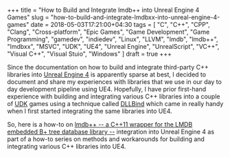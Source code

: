 +++
title = "How to Build and Integrate lmdb++ into Unreal Engine 4 Games"
slug = "how-to-build-and-integrate-lmdbxx-into-unreal-engine-4-games"
date = 2018-05-03T17:21:00+04:30
tags = [ "C", "C++", "CPP", "Clang", "Cross-platform", "Epic Games", "Game Development", "Game Programming", "gamedev", "indiedev", "Linux", "LLVM", "lmdb", "lmdb++", "lmdbxx", "MSVC", "UDK", "UE4", "Unreal Engine", "UnrealScript", "VC++", "Visual C++", "Visual Stuio", "Windows" ]
draft = true
+++

Since the documentation on how to build and integrate third-party C++ libraries into [Unreal Engine 4](https://www.unrealengine.com/) is apparently sparse at best, I decided to document and share my experiences with libraries that we use in our day to day development pipeline using UE4. Hopefully, I have prior first-hand experience with building and integrating various C++ libraries into a couple of [UDK](https://www.unrealengine.com/en-US/previous-versions) games using a technique called [DLLBind](https://api.unrealengine.com/udk/Three/DLLBind.html) which came in really handy when I first started integrating the same libraries into UE4.

So, here is a how-to on [lmdb++ -- a C++11 wrapper for the LMDB embedded B+ tree database library --](https://sourceforge.net/projects/lmdbxx/) integration into Unreal Engine 4 as part of a how-to series on methods and workarounds for building and integrating various C++ libraries into UE4.

<!--more-->
